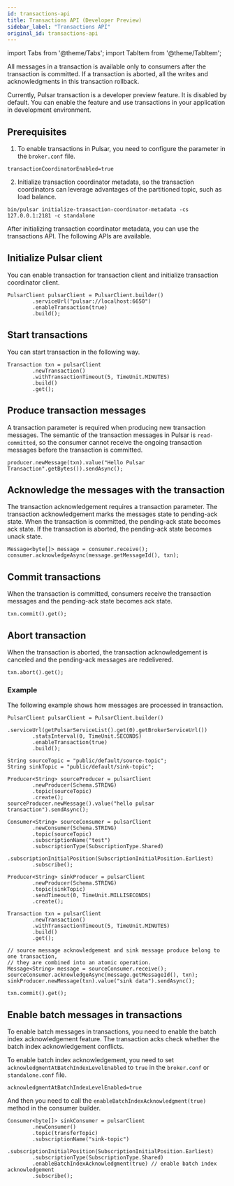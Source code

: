 ```yaml
---
id: transactions-api
title: Transactions API (Developer Preview)
sidebar_label: "Transactions API"
original_id: transactions-api
---
```


import Tabs from '@theme/Tabs';
import TabItem from '@theme/TabItem';


All messages in a transaction is available only to consumers after the transaction is committed. If a transaction is aborted, all the writes and acknowledgments in this transaction rollback. 

Currently, Pulsar transaction is a developer preview feature. It is disabled by default. You can enable the feature and use transactions in your application in development environment.

## Prerequisites
1. To enable transactions in Pulsar, you need to configure the parameter in the `broker.conf` file.

```
transactionCoordinatorEnabled=true

```

2. Initialize transaction coordinator metadata, so the transaction coordinators can leverage advantages of the partitioned topic, such as load balance.

```
bin/pulsar initialize-transaction-coordinator-metadata -cs 127.0.0.1:2181 -c standalone

```

After initializing transaction coordinator metadata, you can use the transactions API. The following APIs are available.

## Initialize Pulsar client 

You can enable transaction for transaction client and initialize transaction coordinator client.

```
PulsarClient pulsarClient = PulsarClient.builder()
        .serviceUrl("pulsar://localhost:6650")
        .enableTransaction(true)
        .build();

```

## Start transactions
You can start transaction in the following way.

```
Transaction txn = pulsarClient
        .newTransaction()
        .withTransactionTimeout(5, TimeUnit.MINUTES)
        .build()
        .get();

```

## Produce transaction messages

A transaction parameter is required when producing new transaction messages. The semantic of the transaction messages in Pulsar is `read-committed`, so the consumer cannot receive the ongoing transaction messages before the transaction is committed.

```
producer.newMessage(txn).value("Hello Pulsar Transaction".getBytes()).sendAsync();

```

## Acknowledge the messages with the transaction

The transaction acknowledgement requires a transaction parameter. The transaction acknowledgement marks the messages state to pending-ack state. When the transaction is committed, the pending-ack state becomes ack state. If the transaction is aborted, the pending-ack state becomes unack state.

```
Message<byte[]> message = consumer.receive();
consumer.acknowledgeAsync(message.getMessageId(), txn);

```

## Commit transactions 

When the transaction is committed, consumers receive the transaction messages and the pending-ack state becomes ack state.

```
txn.commit().get();

```

## Abort transaction

When the transaction is aborted, the transaction acknowledgement is canceled and the pending-ack messages are redelivered.

```
txn.abort().get();

```

### Example
The following example shows how messages are processed in transaction.
 

```
PulsarClient pulsarClient = PulsarClient.builder()
        .serviceUrl(getPulsarServiceList().get(0).getBrokerServiceUrl())
        .statsInterval(0, TimeUnit.SECONDS)
        .enableTransaction(true)
        .build();

String sourceTopic = "public/default/source-topic";
String sinkTopic = "public/default/sink-topic";

Producer<String> sourceProducer = pulsarClient
        .newProducer(Schema.STRING)
        .topic(sourceTopic)
        .create();
sourceProducer.newMessage().value("hello pulsar transaction").sendAsync();

Consumer<String> sourceConsumer = pulsarClient
        .newConsumer(Schema.STRING)
        .topic(sourceTopic)
        .subscriptionName("test")
        .subscriptionType(SubscriptionType.Shared)
        .subscriptionInitialPosition(SubscriptionInitialPosition.Earliest)
        .subscribe();

Producer<String> sinkProducer = pulsarClient
        .newProducer(Schema.STRING)
        .topic(sinkTopic)
        .sendTimeout(0, TimeUnit.MILLISECONDS)
        .create();

Transaction txn = pulsarClient
        .newTransaction()
        .withTransactionTimeout(5, TimeUnit.MINUTES)
        .build()
        .get();

// source message acknowledgement and sink message produce belong to one transaction,
// they are combined into an atomic operation.
Message<String> message = sourceConsumer.receive();
sourceConsumer.acknowledgeAsync(message.getMessageId(), txn);
sinkProducer.newMessage(txn).value("sink data").sendAsync();

txn.commit().get();

```

## Enable batch messages in transactions

To enable batch messages in transactions, you need to enable the batch index acknowledgement feature. The transaction acks check whether the batch index acknowledgement conflicts.

To enable batch index acknowledgement, you need to set `acknowledgmentAtBatchIndexLevelEnabled` to `true` in the `broker.conf` or `standalone.conf` file.

```
acknowledgmentAtBatchIndexLevelEnabled=true

```

And then you need to call the `enableBatchIndexAcknowledgment(true)` method in the consumer builder.

```
Consumer<byte[]> sinkConsumer = pulsarClient
        .newConsumer()
        .topic(transferTopic)
        .subscriptionName("sink-topic")
        .subscriptionInitialPosition(SubscriptionInitialPosition.Earliest)
        .subscriptionType(SubscriptionType.Shared)
        .enableBatchIndexAcknowledgment(true) // enable batch index acknowledgement
        .subscribe();

```
